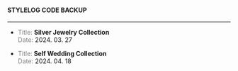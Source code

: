 <html>
  <style>
    .gray { color: gray; }
    .sm { font-size: 14px; }
  </style>

  <body>
    <h4>STYLELOG CODE BACKUP</h4>  
    <hr />
    <ul>
      <li>
        <p>
          <span class="gray sm">Title:</span> <strong>Silver Jewelry Collection</strong>
          <br />
          <span class="gray sm">Date:</span> 2024. 03. 27
        </p>
      </li>
      <li>
        <p>
          <span class="gray sm">Title:</span><strong> Self Wedding Collection</strong>
          <br />
          <span class="gray sm">Date:</span> 2024. 04. 18
        </p>
      </li>
    </ul>
  </body>
</html>
